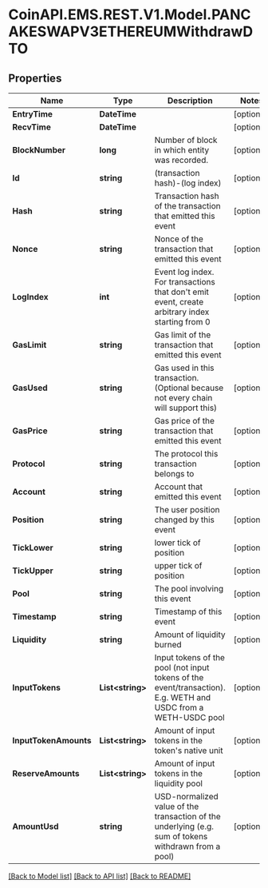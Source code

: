 
# CoinAPI.EMS.REST.V1.Model.PANCAKESWAPV3ETHEREUMWithdrawDTO

## Properties

Name | Type | Description | Notes
------------ | ------------- | ------------- | -------------
**EntryTime** | **DateTime** |  | [optional] 
**RecvTime** | **DateTime** |  | [optional] 
**BlockNumber** | **long** | Number of block in which entity was recorded. | [optional] 
**Id** | **string** | (transaction hash)-(log index) | [optional] 
**Hash** | **string** | Transaction hash of the transaction that emitted this event | [optional] 
**Nonce** | **string** | Nonce of the transaction that emitted this event | [optional] 
**LogIndex** | **int** | Event log index. For transactions that don&#39;t emit event, create arbitrary index starting from 0 | [optional] 
**GasLimit** | **string** | Gas limit of the transaction that emitted this event | [optional] 
**GasUsed** | **string** | Gas used in this transaction. (Optional because not every chain will support this) | [optional] 
**GasPrice** | **string** | Gas price of the transaction that emitted this event | [optional] 
**Protocol** | **string** | The protocol this transaction belongs to | [optional] 
**Account** | **string** | Account that emitted this event | [optional] 
**Position** | **string** | The user position changed by this event | [optional] 
**TickLower** | **string** | lower tick of position | [optional] 
**TickUpper** | **string** | upper tick of position | [optional] 
**Pool** | **string** | The pool involving this event | [optional] 
**Timestamp** | **string** | Timestamp of this event | [optional] 
**Liquidity** | **string** | Amount of liquidity burned | [optional] 
**InputTokens** | **List&lt;string&gt;** | Input tokens of the pool (not input tokens of the event/transaction). E.g. WETH and USDC from a WETH-USDC pool | [optional] 
**InputTokenAmounts** | **List&lt;string&gt;** | Amount of input tokens in the token&#39;s native unit | [optional] 
**ReserveAmounts** | **List&lt;string&gt;** | Amount of input tokens in the liquidity pool | [optional] 
**AmountUsd** | **string** | USD-normalized value of the transaction of the underlying (e.g. sum of tokens withdrawn from a pool) | [optional] 

[[Back to Model list]](../README.md#documentation-for-models)
[[Back to API list]](../README.md#documentation-for-api-endpoints)
[[Back to README]](../README.md)

